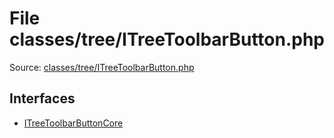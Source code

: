 File classes/tree/ITreeToolbarButton.php
=========
Source: [classes/tree/ITreeToolbarButton.php](https://github.com/PrestaShop/PrestaShop/blob/1.6.1.1/classes/tree/ITreeToolbarButton.php)

Interfaces
----------

* [ITreeToolbarButtonCore](interface.ITreeToolbarButtonCore.md)


